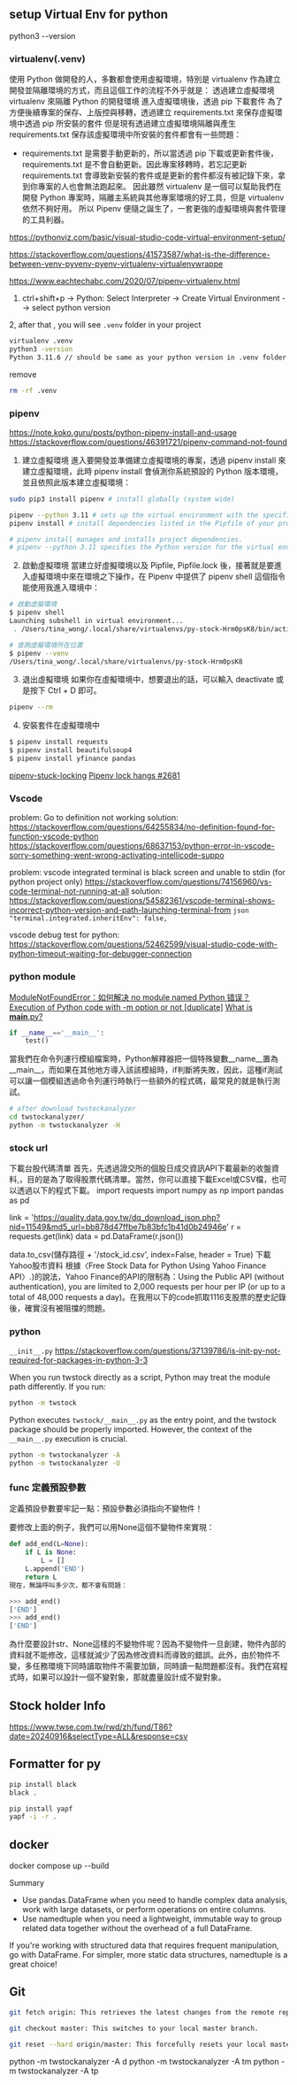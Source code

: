 ## setup Virtual Env for python
python3 --version 
### virtualenv(.venv)

使用 Python 做開發的人，多數都會使用虛擬環境，特別是 virtualenv 作為建立開發並隔離環境的方式，而且這個工作的流程不外乎就是：
  透過建立虛擬環境 virtualenv 來隔離 Python 的開發環境
  進入虛擬環境後，透過 pip 下載套件
  為了方便後續專案的保存、上版控與移轉，透過建立 requirements.txt 來保存虛擬環境中透過 pip 所安裝的套件
  但是現有透過建立虛擬環境隔離與產生 requirements.txt 保存該虛擬環境中所安裝的套件都會有一些問題：
  - requirements.txt 是需要手動更新的，所以當透過 pip 下載或更新套件後，requirements.txt 是不會自動更新。因此專案移轉時，若忘記更新 requirements.txt 會導致新安裝的套件或是更新的套件都沒有被記錄下來，拿到你專案的人也會無法跑起來。
因此雖然 virtualenv 是一個可以幫助我們在開發 Python 專案時，隔離主系統與其他專案環境的好工具，但是 virtualenv 依然不夠好用。
所以 Pipenv 便隨之誕生了，一套更強的虛擬環境與套件管理的工具利器。

https://pythonviz.com/basic/visual-studio-code-virtual-environment-setup/

https://stackoverflow.com/questions/41573587/what-is-the-difference-between-venv-pyvenv-pyenv-virtualenv-virtualenvwrappe

https://www.eachtechabc.com/2020/07/pipenv-virtualenv.html

1. ctrl+shift+p  -> Python: Select Interpreter  -> Create Virtual Environment --> select python version

2, after that , you will see `.venv` folder in your project
```sh
virtualenv .venv  
python3 -version  
Python 3.11.6 // should be same as your python version in .venv folder
```


remove
```sh
rm -rf .venv
```

### pipenv
https://note.koko.guru/posts/python-pipenv-install-and-usage
https://stackoverflow.com/questions/46391721/pipenv-command-not-found


1. 建立虛擬環境
進入要開發並準備建立虛擬環境的專案，透過 pipenv install 來建立虛擬環境，此時 pipenv install 會偵測你系統預設的 Python 版本環境，並且依照此版本建立虛擬環境：
```sh
sudo pip3 install pipenv # install globally (system wide)

pipenv --python 3.11 # sets up the virtual environment with the specified Python version.
pipenv install # install dependencies listed in the Pipfile of your project. If the Pipfile is absent, it will create a new one and then install any dependencies listed in it

# pipenv install manages and installs project dependencies.
# pipenv --python 3.11 specifies the Python version for the virtual environment.
```

2. 啟動虛擬環境
當建立好虛擬環境以及 Pipfile, Pipfile.lock 後，接著就是要進入虛擬環境中來在環境之下操作，在 Pipenv 中提供了 pipenv shell 這個指令能使用我進入環境中：
```sh 
# 啟動虛擬環境
$ pipenv shell
Launching subshell in virtual environment...
 . /Users/tina_wong/.local/share/virtualenvs/py-stock-Hrm0psK8/bin/activate

# 查詢虛擬環境所在位置
$ pipenv --venv
/Users/tina_wong/.local/share/virtualenvs/py-stock-Hrm0psK8
```

3. 退出虛擬環境
如果你在虛擬環境中，想要退出的話，可以輸入 deactivate 或是按下 Ctrl + D 即可。

```sh
pipenv --rm
```

4. 安裝套件在虛擬環境中
```sh
$ pipenv install requests
$ pipenv install beautifulsoup4
$ pipenv install yfinance pandas
```

[pipenv-stuck-locking](https://stackoverflow.com/questions/56440090/pipenv-stuck-locking)
[Pipenv lock hangs #2681](https://github.com/pypa/pipenv/issues/2681)

### Vscode
problem: Go to definition not working
solution:
    https://stackoverflow.com/questions/64255834/no-definition-found-for-function-vscode-python
    https://stackoverflow.com/questions/68637153/python-error-in-vscode-sorry-something-went-wrong-activating-intellicode-suppo


problem: vscode integrated terminal is black screen and unable to stdin (for python project only)
    https://stackoverflow.com/questions/74156960/vs-code-terminal-not-running-at-all
solution:
    https://stackoverflow.com/questions/54582361/vscode-terminal-shows-incorrect-python-version-and-path-launching-terminal-from
    ```json
    "terminal.integrated.inheritEnv": false,
    ```

vscode debug test for python:
    https://stackoverflow.com/questions/52462599/visual-studio-code-with-python-timeout-waiting-for-debugger-connection

### python module
[ModuleNotFoundError：如何解决 no module named Python 错误？](https://www.freecodecamp.org/chinese/news/module-not-found-error-in-python-solved/)
[Execution of Python code with -m option or not [duplicate]](https://stackoverflow.com/questions/22241420/execution-of-python-code-with-m-option-or-not)
[What is __main__.py?](https://stackoverflow.com/questions/4042905/what-is-main-py)

```py
if __name__=='__main__':
    test()
```
當我們在命令列運行模組檔案時，Python解釋器把一個特殊變數__name__置為__main__，而如果在其他地方導入該該模組時，if判斷將失敗，因此，這種if測試可以讓一個模組透過命令列運行時執行一些額外的程式碼，最常見的就是執行測試。

```sh
# after download twstockanalyzer
cd twstockanalyzer/
python -m twstockanalyzer -H
```


### stock url
下載台股代碼清單
首先，先透過證交所的個股日成交資訊API下載最新的收盤資料,，目的是為了取得股票代碼清單。當然，你可以直接下載Excel或CSV檔，也可以透過以下的程式下載。
import requests
import numpy as np
import pandas as pd

link = 'https://quality.data.gov.tw/dq_download_json.php?nid=11549&md5_url=bb878d47ffbe7b83bfc1b41d0b24946e'
r = requests.get(link)
data = pd.DataFrame(r.json())

data.to_csv(儲存路徑 + '/stock_id.csv', index=False, header = True)
下載Yahoo股市資料
根據〈Free Stock Data for Python Using Yahoo Finance API〉.)的說法，Yahoo Finance的API的限制為：Using the Public API (without authentication), you are limited to 2,000 requests per hour per IP (or up to a total of 48,000 requests a day)。在我用以下的code抓取1116支股票的歷史記錄後，確實沒有被阻擋的問題。


### python
`__init__.py`
https://stackoverflow.com/questions/37139786/is-init-py-not-required-for-packages-in-python-3-3



When you run twstock directly as a script, Python may treat the module path differently. If you run:

```sh
python -m twstock
```
Python executes `twstock/__main__.py` as the entry point, and the twstock package should be properly imported. However, the context of the `__main__.py` execution is crucial.

```sh
python -m twstockanalyzer -A
python -m twstockanalyzer -U
```

### func 定義預設參數
定義預設參數要牢記一點：預設參數必須指向不變物件！

要修改上面的例子，我們可以用None這個不變物件來實現：

```py
def add_end(L=None):
    if L is None:
        L = []
    L.append('END')
    return L
現在，無論呼叫多少次，都不會有問題：

>>> add_end()
['END']
>>> add_end()
['END']
```
為什麼要設計str、None這樣的不變物件呢？因為不變物件一旦創建，物件內部的資料就不能修改，這樣就減少了因為修改資料而導致的錯誤。此外，由於物件不變，多任務環境下同時讀取物件不需要加鎖，同時讀一點問題都沒有。我們在寫程式時，如果可以設計一個不變對象，那就盡量設計成不變對象。




## Stock holder Info
https://www.twse.com.tw/rwd/zh/fund/T86?date=20240916&selectType=ALL&response=csv


## Formatter for py
```sh
pip install black
black .

pip install yapf
yapf -i -r .
```

## docker 
docker compose up --build


Summary
- Use pandas.DataFrame when you need to handle complex data analysis, work with large datasets, or perform operations on entire columns.
- Use namedtuple when you need a lightweight, immutable way to group related data together without the overhead of a full DataFrame.

If you're working with structured data that requires frequent manipulation, go with DataFrame. For simpler, more static data structures, namedtuple is a great choice!


## Git
```sh
git fetch origin: This retrieves the latest changes from the remote repository but does not merge them into your local branches.

git checkout master: This switches to your local master branch.

git reset --hard origin/master: This forcefully resets your local master branch to match the state of origin/master. Any local commits or changes in the master branch will be lost.
```


python -m twstockanalyzer -A d
python -m twstockanalyzer -A tm
python -m twstockanalyzer -A tp